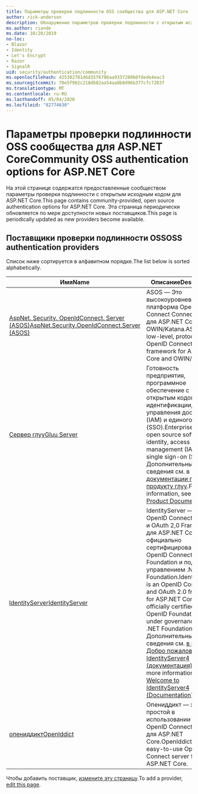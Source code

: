 ```yaml
---
title: Параметры проверки подлинности OSS сообщества для ASP.NET Core
author: rick-anderson
description: Обнаружение параметров проверки подлинности с открытым исходным кодом для ASP.NET Core.
ms.author: riande
ms.date: 10/28/2019
no-loc:
- Blazor
- Identity
- Let's Encrypt
- Razor
- SignalR
uid: security/authentication/community
ms.openlocfilehash: 425382781d6d35f6706aa9337280b0fdede4eac3
ms.sourcegitcommit: 70e5f982c218db82aa54aa8b8d96b377cfc7283f
ms.translationtype: MT
ms.contentlocale: ru-RU
ms.lasthandoff: 05/04/2020
ms.locfileid: "82774630"
---
```

# <a name="community-oss-authentication-options-for-aspnet-core"></a><span data-ttu-id="dccfd-103">Параметры проверки подлинности OSS сообщества для ASP.NET Core</span><span class="sxs-lookup"><span data-stu-id="dccfd-103">Community OSS authentication options for ASP.NET Core</span></span>

<span data-ttu-id="dccfd-104">На этой странице содержатся предоставленные сообществом параметры проверки подлинности с открытым исходным кодом для ASP.NET Core.</span><span class="sxs-lookup"><span data-stu-id="dccfd-104">This page contains community-provided, open source authentication options for ASP.NET Core.</span></span> <span data-ttu-id="dccfd-105">Эта страница периодически обновляется по мере доступности новых поставщиков.</span><span class="sxs-lookup"><span data-stu-id="dccfd-105">This page is periodically updated as new providers become available.</span></span>

## <a name="oss-authentication-providers"></a><span data-ttu-id="dccfd-106">Поставщики проверки подлинности OSS</span><span class="sxs-lookup"><span data-stu-id="dccfd-106">OSS authentication providers</span></span>

<span data-ttu-id="dccfd-107">Список ниже сортируется в алфавитном порядке.</span><span class="sxs-lookup"><span data-stu-id="dccfd-107">The list below is sorted alphabetically.</span></span>

| <span data-ttu-id="dccfd-108">Имя</span><span class="sxs-lookup"><span data-stu-id="dccfd-108">Name</span></span> | <span data-ttu-id="dccfd-109">Описание</span><span class="sxs-lookup"><span data-stu-id="dccfd-109">Description</span></span> |
| ---- | ----------- |
| [<span data-ttu-id="dccfd-110">AspNet. Security. OpenIdConnect. Server (ASOS)</span><span class="sxs-lookup"><span data-stu-id="dccfd-110">AspNet.Security.OpenIdConnect.Server (ASOS)</span></span>](https://github.com/aspnet-contrib/AspNet.Security.OpenIdConnect.Server) | <span data-ttu-id="dccfd-111">ASOS — Это высокоуровневая платформа OpenID Connect Connect Server для ASP.NET Core и OWIN/Katana.</span><span class="sxs-lookup"><span data-stu-id="dccfd-111">ASOS is a low-level, protocol-first OpenID Connect server framework for ASP.NET Core and OWIN/Katana.</span></span> |
| [<span data-ttu-id="dccfd-112">Сервер глуу</span><span class="sxs-lookup"><span data-stu-id="dccfd-112">Gluu Server</span></span>](https://gluu.org/) | <span data-ttu-id="dccfd-113">Готовность предприятия, программное обеспечение с открытым кодом для идентификации, управления доступом (IAM) и единого входа (SSO).</span><span class="sxs-lookup"><span data-stu-id="dccfd-113">Enterprise ready, open source software for identity, access management (IAM), and single sign-on (SSO).</span></span> <span data-ttu-id="dccfd-114">Дополнительные сведения см. в [документации по продукту глуу](https://gluu.org/docs/).</span><span class="sxs-lookup"><span data-stu-id="dccfd-114">For more information, see the [Gluu Product Documentation](https://gluu.org/docs/).</span></span> |
| [<span data-ttu-id="dccfd-115">IdentityServer</span><span class="sxs-lookup"><span data-stu-id="dccfd-115">IdentityServer</span></span>](https://identityserver.io/) | <span data-ttu-id="dccfd-116">IdentityServer — это OpenID Connect Connect и OAuth 2,0 Framework для ASP.NET Core, официально сертифицированная OpenID Connect Foundation и под управлением .NET Foundation.</span><span class="sxs-lookup"><span data-stu-id="dccfd-116">IdentityServer is an OpenID Connect and OAuth 2.0 framework for ASP.NET Core, officially certified by the OpenID Foundation and under governance of the .NET Foundation.</span></span> <span data-ttu-id="dccfd-117">Дополнительные сведения см. [в разделе Добро пожаловать в IdentityServer4 (документация)](https://identityserver4.readthedocs.io/en/latest/).</span><span class="sxs-lookup"><span data-stu-id="dccfd-117">For more information, see [Welcome to IdentityServer4 (Documentation)](https://identityserver4.readthedocs.io/en/latest/).</span></span> |
| [<span data-ttu-id="dccfd-118">опениддикт</span><span class="sxs-lookup"><span data-stu-id="dccfd-118">OpenIddict</span></span>](https://github.com/openiddict/openiddict-core) | <span data-ttu-id="dccfd-119">Опениддикт — это простой в использовании сервер OpenID Connect Connect для ASP.NET Core.</span><span class="sxs-lookup"><span data-stu-id="dccfd-119">OpenIddict is an easy-to-use OpenID Connect server for ASP.NET Core.</span></span> |

<span data-ttu-id="dccfd-120">Чтобы добавить поставщик, [измените эту страницу](https://github.com/login?return_to=https%3A%2F%2Fgithub.com%2Faspnet%2FDocs%2Fedit%2Fmaster%2Faspnetcore%2Fsecurity%2Fauthentication%2Fcommunity.md).</span><span class="sxs-lookup"><span data-stu-id="dccfd-120">To add a provider, [edit this page](https://github.com/login?return_to=https%3A%2F%2Fgithub.com%2Faspnet%2FDocs%2Fedit%2Fmaster%2Faspnetcore%2Fsecurity%2Fauthentication%2Fcommunity.md).</span></span>
